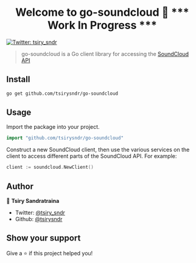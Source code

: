 <h1 align="center">Welcome to go-soundcloud 👋 *** Work In Progress ***</h1>
<p>
  <a href="https://twitter.com/tsiry_sndr">
    <img alt="Twitter: tsiry_sndr" src="https://img.shields.io/twitter/follow/tsiry_sndr.svg?style=social" target="_blank" />
  </a>
</p>

> go-soundcloud is a Go client library for accessing the [SoundCloud API](https://developers.soundcloud.com/docs/api/reference)

## Install

```sh
go get github.com/tsirysndr/go-soundcloud
```

## Usage

Import the package into your project.

```Go
import "github.com/tsirysndr/go-soundcloud"
```

Construct a new SoundCloud client, then use the various services on the client to access different parts of the SoundCloud API. For example:

```Go
client := soundcloud.NewClient()
```

## Author

👤 **Tsiry Sandratraina**

* Twitter: [@tsiry_sndr](https://twitter.com/tsiry_sndr)
* Github: [@tsirysndr](https://github.com/tsirysndr)

## Show your support

Give a ⭐️ if this project helped you!
